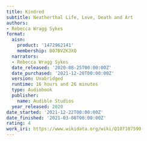 ```yaml
---
title: Kindred
subtitle: Neatherthal Life, Love, Death and Art
authors:
- Rebecca Wragg Sykes
format:
  aisn:
    product: '1472962141'
    membership: B07BVZK3XQ
  narrators:
  - Rebecca Wragg Sykes
  date_released: '2020-08-25T00:00:00Z'
  date_purchased: '2021-12-20T00:00:00Z'
  version: Unabridged
  runtime: 16 hours and 26 minutes
  type: Audiobook
  publisher:
    name: Audible Studios
  year_released: 2020
date_started: '2021-12-22T00:00:00Z'
date_finished: '2021-03-08T00:00:00Z'
rating: 4
work_iri: https://www.wikidata.org/wiki/Q107107590
---
```



